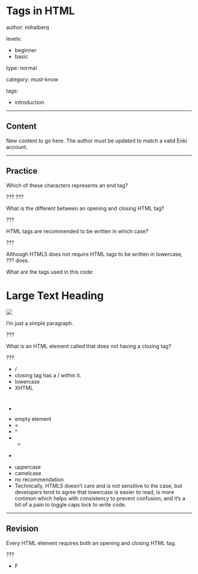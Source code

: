 # Tags in HTML
author: mihaiberq

levels:
  - beginner
  - basic

type: normal

category: must-know

tags:
  - introduction

---
## Content


New content to go here. The author must be updated to match a valid Enki account.

---
## Practice

Which of these characters represents an end tag?

???
???

What is the different between an opening and closing HTML tag?

???

HTML tags are recommended to be written in which case?

???

Although HTML5 does not require HTML tags to be written in lowercase, ??? does.


What are the tags used in this code:
    <h1>Large Text Heading</h1>
    <img src=”photos/image.jpg”>
    <p>I’m just a simple paragraph.</p>

???

What is an HTML element called that does not having a closing tag?

???

* /
* closing tag has a / within it.
* lowercase
* XHTML
* <h1></h1><img><p></p>
* empty element
* <
* ^
* *
* >
* uppercase
* camelcase
* no recommendation
* Technically, HTML5 doesn’t care and is not sensitive to the case, but developers tend to agree that lowercase is easier to read, is more common which helps with consistency to prevent confusion, and it’s a bit of a pain to toggle caps lock to write code.


---
## Revision

Every HTML element requires both an opening and closing HTML tag.

???
* F
